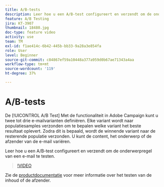 ```yaml
---
title: A/B-tests
description: Leer hoe u een A/B-test configureert en verzendt om de onderwerpregel van een e-mail te testen.
feature: A/B Testing
jira: KT-3907
thumbnail: 18480.jpg
doc-type: feature video
activity: use
team: TM
exl-id: f1ae414c-6b42-445b-bb33-9a28a3e854fa
role: User
level: Beginner
source-git-commit: c84867ef59a10448a377a959d0b67ae71343a4aa
workflow-type: tm+mt
source-wordcount: '119'
ht-degree: 37%

---
```


# A/B-tests

De [!UICONTROL A/B Test] Met de functionaliteit in Adobe Campaign kunt u twee tot drie e-mailvarianten definiëren. Elke variant wordt naar populatiesamples verzonden om te bepalen welke variant het beste resultaat oplevert. Zodra dit is bepaald, wordt de winnende variant naar de resterende populatie verzonden. U kunt de content, het onderwerp of de afzender van de e-mail variëren.

Leer hoe u een A/B-test configureert en verzendt om de onderwerpregel van een e-mail te testen.

>[!VIDEO](https://video.tv.adobe.com/v/18480?quality=12&learn=on)

Zie de [productdocumentatie](https://experienceleague.adobe.com/docs/campaign-standard/using/communication-channels/email-messages/designing-an-a-b-test-email.html) voor meer informatie over het testen van de inhoud of de afzender.
